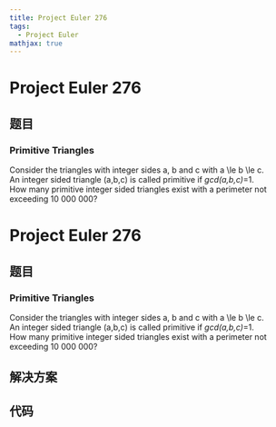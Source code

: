 ```yaml
---
title: Project Euler 276
tags:
  - Project Euler
mathjax: true
---
```

<escape><!-- more --></escape>
    
# Project Euler 276
## 题目
### Primitive Triangles

Consider the triangles with integer sides a, b and c with a \le b \le c.<br />
An integer sided triangle (a,b,c) is called primitive if <dfn title="gcd(a,b,c)=gcd(a,gcd(b,c))"> gcd(a,b,c)</dfn>=1. <br />
How many primitive integer sided triangles exist with a perimeter not exceeding 10 000 000?








# Project Euler 276
## 题目
### Primitive Triangles

Consider the triangles with integer sides a, b and c with a \le b \le c.<br>An integer sided triangle (a,b,c) is called primitive if <dfn title="gcd(a,b,c)=gcd(a,gcd(b,c))">gcd(a,b,c)</dfn>=1.<br>How many primitive integer sided triangles exist with a perimeter not exceeding 10 000 000?


## 解决方案


## 代码


